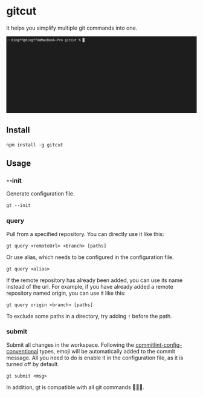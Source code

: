 # gitcut

It helps you simplify multiple git commands into one.

![demo](./demo.gif)

## Install
```
npm install -g gitcut
```

## Usage
### --init
Generate configuration file.
```
gt --init
```
### query
Pull from a specified repository. You can directly use it like this:
```
gt query <remoteUrl> <branch> [paths]
```
Or use alias, which needs to be configured in the configuration file.
```
gt query <alias>
```
If the remote repository has already been added, you can use its name instead of the url. For example, if you have already added a remote repository named origin, you can use it like this:
```
gt query origin <branch> [paths]
```
To exclude some paths in a directory, try adding `!` before the path.
### submit
Submit all changes in the workspace. Following the [commitlint-config-conventional](https://github.com/conventional-changelog/commitlint/tree/master/@commitlint/config-conventional#type-enum) types, emoji will be automatically added to the commit message. All you need to do is enable it in the configuration file, as it is turned off by default.
```
gt submit <msg>
```
In addition, gt is compatible with all git commands 🎉🎉🎉.